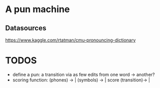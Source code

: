 # A pun machine

## Datasources
https://www.kaggle.com/rtatman/cmu-pronouncing-dictionary


# TODOS
- define a pun: a transition via as few edits from one word -> another?
- scoring function: (phones)   ->  |
                    (symbols)  ->  | score
                    (transition)-> |

